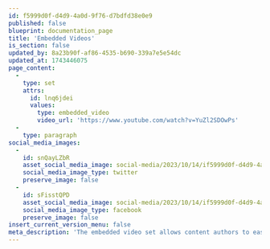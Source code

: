 ```yaml
---
id: f5999d0f-d4d9-4a0d-9f76-d7bdfd38e0e9
published: false
blueprint: documentation_page
title: 'Embedded Videos'
is_section: false
updated_by: 8a23b90f-af86-4535-b690-339a7e5e54dc
updated_at: 1743446075
page_content:
  -
    type: set
    attrs:
      id: lnq6jdei
      values:
        type: embedded_video
        video_url: 'https://www.youtube.com/watch?v=YuZl2SDOwPs'
  -
    type: paragraph
social_media_images:
  -
    id: snQayLZbR
    asset_social_media_image: social-media/2023/10/14/if5999d0f-d4d9-4a0d-9f76-d7bdfd38e0e9-twitter.png
    social_media_image_type: twitter
    preserve_image: false
  -
    id: sFisstQPD
    asset_social_media_image: social-media/2023/10/14/if5999d0f-d4d9-4a0d-9f76-d7bdfd38e0e9-facebook.png
    social_media_image_type: facebook
    preserve_image: false
insert_current_version_menu: false
meta_description: 'The embedded video set allows content authors to easily embed videos from external sources within a page.'
---
```

